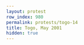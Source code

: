 ```yaml
---
layout: protest
row_index: 980
permalink: protests/togo-14
title: Togo, May 2001
hidden: true
---
```

